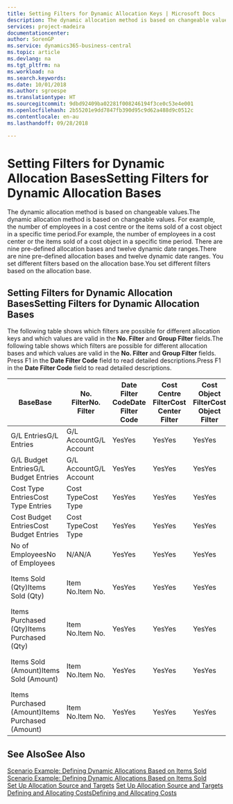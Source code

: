 ```yaml
---
title: Setting Filters for Dynamic Allocation Keys | Microsoft Docs
description: The dynamic allocation method is based on changeable values. For example, the number of employees in a cost centre or the items sold of a cost object in a specific time period. There are nine pre-defined allocation bases and twelve dynamic date ranges. You set different filters based on the allocation base.
services: project-madeira
documentationcenter: 
author: SorenGP
ms.service: dynamics365-business-central
ms.topic: article
ms.devlang: na
ms.tgt_pltfrm: na
ms.workload: na
ms.search.keywords: 
ms.date: 10/01/2018
ms.author: sgroespe
ms.translationtype: HT
ms.sourcegitcommit: 9dbd92409ba02281f008246194f3ce0c53e4e001
ms.openlocfilehash: 2b55201e9dd7847fb390d95c9d62a488d9c0512c
ms.contentlocale: en-au
ms.lasthandoff: 09/28/2018

---
```

# <a name="setting-filters-for-dynamic-allocation-bases"></a><span data-ttu-id="f26e8-106">Setting Filters for Dynamic Allocation Bases</span><span class="sxs-lookup"><span data-stu-id="f26e8-106">Setting Filters for Dynamic Allocation Bases</span></span>
<span data-ttu-id="f26e8-107">The dynamic allocation method is based on changeable values.</span><span class="sxs-lookup"><span data-stu-id="f26e8-107">The dynamic allocation method is based on changeable values.</span></span> <span data-ttu-id="f26e8-108">For example, the number of employees in a cost centre or the items sold of a cost object in a specific time period.</span><span class="sxs-lookup"><span data-stu-id="f26e8-108">For example, the number of employees in a cost center or the items sold of a cost object in a specific time period.</span></span> <span data-ttu-id="f26e8-109">There are nine pre-defined allocation bases and twelve dynamic date ranges.</span><span class="sxs-lookup"><span data-stu-id="f26e8-109">There are nine pre-defined allocation bases and twelve dynamic date ranges.</span></span> <span data-ttu-id="f26e8-110">You set different filters based on the allocation base.</span><span class="sxs-lookup"><span data-stu-id="f26e8-110">You set different filters based on the allocation base.</span></span>  

## <a name="setting-filters-for-dynamic-allocation-bases"></a><span data-ttu-id="f26e8-111">Setting Filters for Dynamic Allocation Bases</span><span class="sxs-lookup"><span data-stu-id="f26e8-111">Setting Filters for Dynamic Allocation Bases</span></span>  
 <span data-ttu-id="f26e8-112">The following table shows which filters are possible for different allocation keys and which values are valid in the **No. Filter** and **Group Filter** fields.</span><span class="sxs-lookup"><span data-stu-id="f26e8-112">The following table shows which filters are possible for different allocation bases and which values are valid in the **No. Filter** and **Group Filter** fields.</span></span> <span data-ttu-id="f26e8-113">Press F1 in the **Date Filter Code** field to read detailed descriptions.</span><span class="sxs-lookup"><span data-stu-id="f26e8-113">Press F1 in the **Date Filter Code** field to read detailed descriptions.</span></span>  

|<span data-ttu-id="f26e8-114">**Base**</span><span class="sxs-lookup"><span data-stu-id="f26e8-114">**Base**</span></span>|<span data-ttu-id="f26e8-115">**No. Filter**</span><span class="sxs-lookup"><span data-stu-id="f26e8-115">**No. Filter**</span></span>|<span data-ttu-id="f26e8-116">**Date Filter Code**</span><span class="sxs-lookup"><span data-stu-id="f26e8-116">**Date Filter Code**</span></span>|<span data-ttu-id="f26e8-117">**Cost Centre Filter**</span><span class="sxs-lookup"><span data-stu-id="f26e8-117">**Cost Center Filter**</span></span>|<span data-ttu-id="f26e8-118">**Cost Object Filter**</span><span class="sxs-lookup"><span data-stu-id="f26e8-118">**Cost Object Filter**</span></span>|<span data-ttu-id="f26e8-119">**Group Filter**</span><span class="sxs-lookup"><span data-stu-id="f26e8-119">**Group Filter**</span></span>|  
|--------------|----------------------------------------|----------------------------------------------|------------------------------------------------|------------------------------------------------|------------------------------------------|  
|<span data-ttu-id="f26e8-120">G/L Entries</span><span class="sxs-lookup"><span data-stu-id="f26e8-120">G/L Entries</span></span>|<span data-ttu-id="f26e8-121">G/L Account</span><span class="sxs-lookup"><span data-stu-id="f26e8-121">G/L Account</span></span>|<span data-ttu-id="f26e8-122">Yes</span><span class="sxs-lookup"><span data-stu-id="f26e8-122">Yes</span></span>|<span data-ttu-id="f26e8-123">Yes</span><span class="sxs-lookup"><span data-stu-id="f26e8-123">Yes</span></span>|<span data-ttu-id="f26e8-124">Yes</span><span class="sxs-lookup"><span data-stu-id="f26e8-124">Yes</span></span>|<span data-ttu-id="f26e8-125">N/A</span><span class="sxs-lookup"><span data-stu-id="f26e8-125">N/A</span></span>|  
|<span data-ttu-id="f26e8-126">G/L Budget Entries</span><span class="sxs-lookup"><span data-stu-id="f26e8-126">G/L Budget Entries</span></span>|<span data-ttu-id="f26e8-127">G/L Account</span><span class="sxs-lookup"><span data-stu-id="f26e8-127">G/L Account</span></span>|<span data-ttu-id="f26e8-128">Yes</span><span class="sxs-lookup"><span data-stu-id="f26e8-128">Yes</span></span>|<span data-ttu-id="f26e8-129">Yes</span><span class="sxs-lookup"><span data-stu-id="f26e8-129">Yes</span></span>|<span data-ttu-id="f26e8-130">Yes</span><span class="sxs-lookup"><span data-stu-id="f26e8-130">Yes</span></span>|<span data-ttu-id="f26e8-131">G/L Budget Name</span><span class="sxs-lookup"><span data-stu-id="f26e8-131">G/L Budget Name</span></span>|  
|<span data-ttu-id="f26e8-132">Cost Type Entries</span><span class="sxs-lookup"><span data-stu-id="f26e8-132">Cost Type Entries</span></span>|<span data-ttu-id="f26e8-133">Cost Type</span><span class="sxs-lookup"><span data-stu-id="f26e8-133">Cost Type</span></span>|<span data-ttu-id="f26e8-134">Yes</span><span class="sxs-lookup"><span data-stu-id="f26e8-134">Yes</span></span>|<span data-ttu-id="f26e8-135">Yes</span><span class="sxs-lookup"><span data-stu-id="f26e8-135">Yes</span></span>|<span data-ttu-id="f26e8-136">Yes</span><span class="sxs-lookup"><span data-stu-id="f26e8-136">Yes</span></span>|<span data-ttu-id="f26e8-137">N/A</span><span class="sxs-lookup"><span data-stu-id="f26e8-137">N/A</span></span>|  
|<span data-ttu-id="f26e8-138">Cost Budget Entries</span><span class="sxs-lookup"><span data-stu-id="f26e8-138">Cost Budget Entries</span></span>|<span data-ttu-id="f26e8-139">Cost Type</span><span class="sxs-lookup"><span data-stu-id="f26e8-139">Cost Type</span></span>|<span data-ttu-id="f26e8-140">Yes</span><span class="sxs-lookup"><span data-stu-id="f26e8-140">Yes</span></span>|<span data-ttu-id="f26e8-141">Yes</span><span class="sxs-lookup"><span data-stu-id="f26e8-141">Yes</span></span>|<span data-ttu-id="f26e8-142">Yes</span><span class="sxs-lookup"><span data-stu-id="f26e8-142">Yes</span></span>|<span data-ttu-id="f26e8-143">Budget Name</span><span class="sxs-lookup"><span data-stu-id="f26e8-143">Budget Name</span></span>|  
|<span data-ttu-id="f26e8-144">No of Employees</span><span class="sxs-lookup"><span data-stu-id="f26e8-144">No of Employees</span></span>|<span data-ttu-id="f26e8-145">N/A</span><span class="sxs-lookup"><span data-stu-id="f26e8-145">N/A</span></span>|<span data-ttu-id="f26e8-146">Yes</span><span class="sxs-lookup"><span data-stu-id="f26e8-146">Yes</span></span>|<span data-ttu-id="f26e8-147">Yes</span><span class="sxs-lookup"><span data-stu-id="f26e8-147">Yes</span></span>|<span data-ttu-id="f26e8-148">Yes</span><span class="sxs-lookup"><span data-stu-id="f26e8-148">Yes</span></span>|<span data-ttu-id="f26e8-149">N/A</span><span class="sxs-lookup"><span data-stu-id="f26e8-149">N/A</span></span>|  
|<span data-ttu-id="f26e8-150">Items Sold (Qty)</span><span class="sxs-lookup"><span data-stu-id="f26e8-150">Items Sold (Qty)</span></span>|<span data-ttu-id="f26e8-151">Item No.</span><span class="sxs-lookup"><span data-stu-id="f26e8-151">Item No.</span></span>|<span data-ttu-id="f26e8-152">Yes</span><span class="sxs-lookup"><span data-stu-id="f26e8-152">Yes</span></span>|<span data-ttu-id="f26e8-153">Yes</span><span class="sxs-lookup"><span data-stu-id="f26e8-153">Yes</span></span>|<span data-ttu-id="f26e8-154">Yes</span><span class="sxs-lookup"><span data-stu-id="f26e8-154">Yes</span></span>|<span data-ttu-id="f26e8-155">Inventory Posting Group</span><span class="sxs-lookup"><span data-stu-id="f26e8-155">Inventory Posting Group</span></span>|  
|<span data-ttu-id="f26e8-156">Items Purchased (Qty)</span><span class="sxs-lookup"><span data-stu-id="f26e8-156">Items Purchased (Qty)</span></span>|<span data-ttu-id="f26e8-157">Item No.</span><span class="sxs-lookup"><span data-stu-id="f26e8-157">Item No.</span></span>|<span data-ttu-id="f26e8-158">Yes</span><span class="sxs-lookup"><span data-stu-id="f26e8-158">Yes</span></span>|<span data-ttu-id="f26e8-159">Yes</span><span class="sxs-lookup"><span data-stu-id="f26e8-159">Yes</span></span>|<span data-ttu-id="f26e8-160">Yes</span><span class="sxs-lookup"><span data-stu-id="f26e8-160">Yes</span></span>|<span data-ttu-id="f26e8-161">Inventory Posting Group</span><span class="sxs-lookup"><span data-stu-id="f26e8-161">Inventory Posting Group</span></span>|  
|<span data-ttu-id="f26e8-162">Items Sold (Amount)</span><span class="sxs-lookup"><span data-stu-id="f26e8-162">Items Sold (Amount)</span></span>|<span data-ttu-id="f26e8-163">Item No.</span><span class="sxs-lookup"><span data-stu-id="f26e8-163">Item No.</span></span>|<span data-ttu-id="f26e8-164">Yes</span><span class="sxs-lookup"><span data-stu-id="f26e8-164">Yes</span></span>|<span data-ttu-id="f26e8-165">Yes</span><span class="sxs-lookup"><span data-stu-id="f26e8-165">Yes</span></span>|<span data-ttu-id="f26e8-166">Yes</span><span class="sxs-lookup"><span data-stu-id="f26e8-166">Yes</span></span>|<span data-ttu-id="f26e8-167">Inventory Posting Group</span><span class="sxs-lookup"><span data-stu-id="f26e8-167">Inventory Posting Group</span></span>|  
|<span data-ttu-id="f26e8-168">Items Purchased (Amount)</span><span class="sxs-lookup"><span data-stu-id="f26e8-168">Items Purchased (Amount)</span></span>|<span data-ttu-id="f26e8-169">Item No.</span><span class="sxs-lookup"><span data-stu-id="f26e8-169">Item No.</span></span>|<span data-ttu-id="f26e8-170">Yes</span><span class="sxs-lookup"><span data-stu-id="f26e8-170">Yes</span></span>|<span data-ttu-id="f26e8-171">Yes</span><span class="sxs-lookup"><span data-stu-id="f26e8-171">Yes</span></span>|<span data-ttu-id="f26e8-172">Yes</span><span class="sxs-lookup"><span data-stu-id="f26e8-172">Yes</span></span>|<span data-ttu-id="f26e8-173">Inventory Posting Group</span><span class="sxs-lookup"><span data-stu-id="f26e8-173">Inventory Posting Group</span></span>|  

## <a name="see-also"></a><span data-ttu-id="f26e8-174">See Also</span><span class="sxs-lookup"><span data-stu-id="f26e8-174">See Also</span></span>  
 <span data-ttu-id="f26e8-175">[Scenario Example: Defining Dynamic Allocations Based on Items Sold](finance-scenario-example-defining-dynamic-allocations-based-on-items-sold.md) </span><span class="sxs-lookup"><span data-stu-id="f26e8-175">[Scenario Example: Defining Dynamic Allocations Based on Items Sold](finance-scenario-example-defining-dynamic-allocations-based-on-items-sold.md) </span></span>  
 <span data-ttu-id="f26e8-176">[Set Up Allocation Source and Targets](finance-how-to-set-up-allocation-source-and-targets.md) </span><span class="sxs-lookup"><span data-stu-id="f26e8-176">[Set Up Allocation Source and Targets](finance-how-to-set-up-allocation-source-and-targets.md) </span></span>  
 [<span data-ttu-id="f26e8-177">Defining and Allocating Costs</span><span class="sxs-lookup"><span data-stu-id="f26e8-177">Defining and Allocating Costs</span></span>](finance-define-and-allocate-costs.md)

